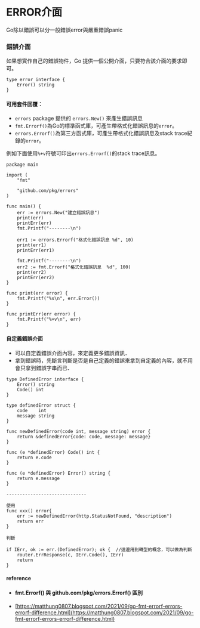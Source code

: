 # ERROR介面

Go除以錯誤可以分一般錯誤error與嚴重錯誤panic

### 錯誤介面 <a href="#cuo-wu-jie-mian" id="cuo-wu-jie-mian"></a>

如果想實作自己的錯誤物件，Go 提供一個公開介面，只要符合該介面的要求即可。

```
type error interface {
    Error() string
}
```

#### 可用套件回覆：

* &#x20;`errors` package 提供的 `errors.New()` 來產生錯誤訊息
* `fmt.Errorf()`為Go的標準函式庫，可產生帶格式化錯誤訊息的`error`。
* `errors.Errorf()`為第三方函式庫，可產生帶格式化錯誤訊息及stack trace紀錄的`error`。

例如下面使用`%+v`符號可印出`errors.Errorf()`的stack trace訊息。

```
package main

import (
	"fmt"

	"github.com/pkg/errors"
)

func main() {
	err := errors.New("建立錯誤訊息")
	print(err)
	printErr(err)
	fmt.Printf("--------\n")

	err1 := errors.Errorf("格式化錯誤訊息 %d", 10)
	print(err1)
	printErr(err1)

	fmt.Printf("--------\n")
	err2 := fmt.Errorf("格式化錯誤訊息  %d", 100)
	print(err2)
	printErr(err2)
}

func print(err error) {
	fmt.Printf("%s\n", err.Error())
}

func printErr(err error) {
	fmt.Printf("%+v\n", err)
}

```



#### 自定義錯誤介面

* 可以自定義錯誤介面內容，來定義更多錯誤資訊．
* 拿到錯誤時，先斷言判斷是否是自己定義的錯誤來拿到自定義的內容，就不用會只拿到錯誤字串而已．

```
type DefinedError interface {
	Error() string
	Code() int
}

type definedError struct {
	code    int
	message string
}

func newDefinedError(code int, message string) error {
	return &definedError{code: code, message: message}
}

func (e *definedError) Code() int {
	return e.code
}

func (e *definedError) Error() string {
	return e.message
}

------------------------------

使用
func xxx() error{
	err := newDefinedError(http.StatusNotFound, "description")
	return err
}

判斷

if IErr, ok := err.(DefinedError); ok {  //這邊用到轉型的概念，可以做為判斷
	router.ErrResponse(c, IErr.Code(), IErr)
	return
}
```

#### reference

* #### fmt.Errorf() 與 github.com/pkg/errors.Errorf() 區別
* [https://matthung0807.blogspot.com/2021/09/go-fmt-errorf-errors-errorf-difference.html](https://matthung0807.blogspot.com/2021/09/go-fmt-errorf-errors-errorf-difference.html)
